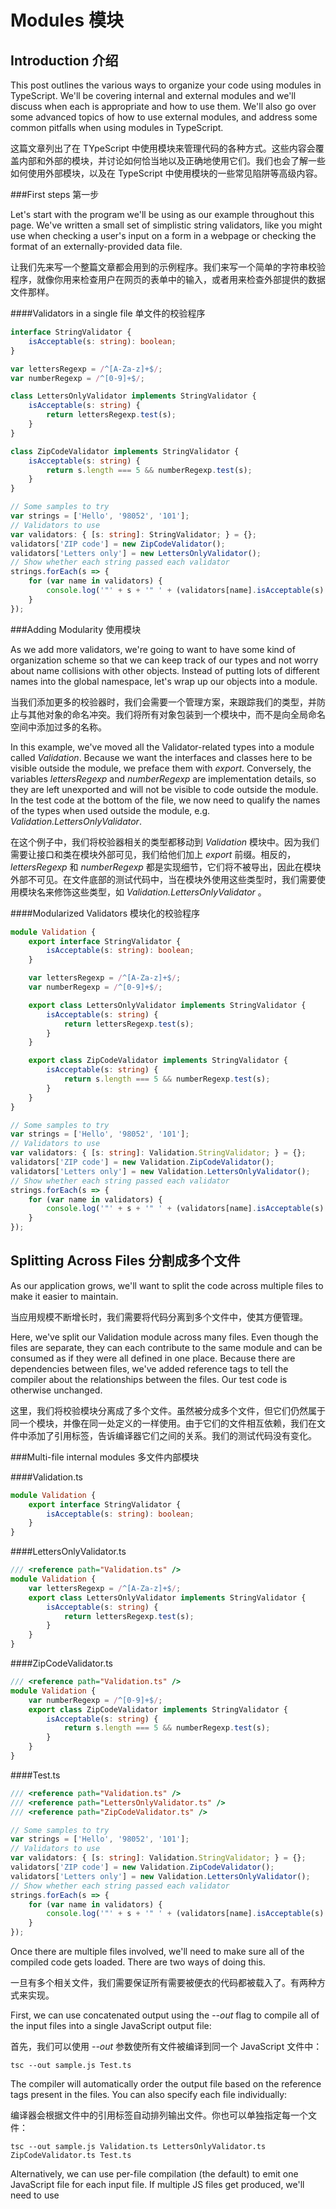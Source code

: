 Modules 模块
====

Introduction 介绍
----

This post outlines the various ways to organize your code using modules in TypeScript. We'll be covering internal and external modules and we'll discuss when each is appropriate and how to use them. We'll also go over some advanced topics of how to use external modules, and address some common pitfalls when using modules in TypeScript.

这篇文章列出了在 TYpeScript 中使用模块来管理代码的各种方式。这些内容会覆盖内部和外部的模块，并讨论如何恰当地以及正确地使用它们。我们也会了解一些如何使用外部模块，以及在 TypeScript 中使用模块的一些常见陷阱等高级内容。

###First steps 第一步

Let's start with the program we'll be using as our example throughout this page. We've written a small set of simplistic string validators, like you might use when checking a user's input on a form in a webpage or checking the format of an externally-provided data file.

让我们先来写一个整篇文章都会用到的示例程序。我们来写一个简单的字符串校验程序，就像你用来检查用户在网页的表单中的输入，或者用来检查外部提供的数据文件那样。

####Validators in a single file 单文件的校验程序

```ts
interface StringValidator {
    isAcceptable(s: string): boolean;
}

var lettersRegexp = /^[A-Za-z]+$/;
var numberRegexp = /^[0-9]+$/;

class LettersOnlyValidator implements StringValidator {
    isAcceptable(s: string) {
        return lettersRegexp.test(s);
    }
}

class ZipCodeValidator implements StringValidator {
    isAcceptable(s: string) {
        return s.length === 5 && numberRegexp.test(s);
    }
}

// Some samples to try
var strings = ['Hello', '98052', '101'];
// Validators to use
var validators: { [s: string]: StringValidator; } = {};
validators['ZIP code'] = new ZipCodeValidator();
validators['Letters only'] = new LettersOnlyValidator();
// Show whether each string passed each validator
strings.forEach(s => {
    for (var name in validators) {
        console.log('"' + s + '" ' + (validators[name].isAcceptable(s) ? ' matches ' : ' does not match ') + name);
    }
});
```

###Adding Modularity 使用模块

As we add more validators, we're going to want to have some kind of organization scheme so that we can keep track of our types and not worry about name collisions with other objects. Instead of putting lots of different names into the global namespace, let's wrap up our objects into a module.

当我们添加更多的校验器时，我们会需要一个管理方案，来跟踪我们的类型，并防止与其他对象的命名冲突。我们将所有对象包装到一个模块中，而不是向全局命名空间中添加过多的名称。

In this example, we've moved all the Validator-related types into a module called _Validation_. Because we want the interfaces and classes here to be visible outside the module, we preface them with _export_. Conversely, the variables _lettersRegexp_ and _numberRegexp_ are implementation details, so they are left unexported and will not be visible to code outside the module. In the test code at the bottom of the file, we now need to qualify the names of the types when used outside the module, e.g. _Validation.LettersOnlyValidator_.

在这个例子中，我们将校验器相关的类型都移动到 _Validation_ 模块中。因为我们需要让接口和类在模块外部可见，我们给他们加上 _export_ 前缀。相反的， _lettersRegexp_ 和 _numberRegexp_ 都是实现细节，它们将不被导出，因此在模块外部不可见。在文件底部的测试代码中，当在模块外使用这些类型时，我们需要使用模块名来修饰这些类型，如 _Validation.LettersOnlyValidator_ 。

####Modularized Validators 模块化的校验程序

```ts
module Validation {
    export interface StringValidator {
        isAcceptable(s: string): boolean;
    }

    var lettersRegexp = /^[A-Za-z]+$/;
    var numberRegexp = /^[0-9]+$/;

    export class LettersOnlyValidator implements StringValidator {
        isAcceptable(s: string) {
            return lettersRegexp.test(s);
        }
    }

    export class ZipCodeValidator implements StringValidator {
        isAcceptable(s: string) {
            return s.length === 5 && numberRegexp.test(s);
        }
    }
}

// Some samples to try
var strings = ['Hello', '98052', '101'];
// Validators to use
var validators: { [s: string]: Validation.StringValidator; } = {};
validators['ZIP code'] = new Validation.ZipCodeValidator();
validators['Letters only'] = new Validation.LettersOnlyValidator();
// Show whether each string passed each validator
strings.forEach(s => {
    for (var name in validators) {
        console.log('"' + s + '" ' + (validators[name].isAcceptable(s) ? ' matches ' : ' does not match ') + name);
    }
});
```

Splitting Across Files 分割成多个文件
----

As our application grows, we'll want to split the code across multiple files to make it easier to maintain.

当应用规模不断增长时，我们需要将代码分离到多个文件中，使其方便管理。

Here, we've split our Validation module across many files. Even though the files are separate, they can each contribute to the same module and can be consumed as if they were all defined in one place. Because there are dependencies between files, we've added reference tags to tell the compiler about the relationships between the files. Our test code is otherwise unchanged.

这里，我们将校验模块分离成了多个文件。虽然被分成多个文件，但它们仍然属于同一个模块，并像在同一处定义的一样使用。由于它们的文件相互依赖，我们在文件中添加了引用标签，告诉编译器它们之间的关系。我们的测试代码没有变化。

###Multi-file internal modules 多文件内部模块

####Validation.ts

```ts
module Validation {
    export interface StringValidator {
        isAcceptable(s: string): boolean;
    }
}
```

####LettersOnlyValidator.ts

```ts
/// <reference path="Validation.ts" />
module Validation {
    var lettersRegexp = /^[A-Za-z]+$/;
    export class LettersOnlyValidator implements StringValidator {
        isAcceptable(s: string) {
            return lettersRegexp.test(s);
        }
    }
}
```

####ZipCodeValidator.ts

```ts
/// <reference path="Validation.ts" />
module Validation {
    var numberRegexp = /^[0-9]+$/;
    export class ZipCodeValidator implements StringValidator {
        isAcceptable(s: string) {
            return s.length === 5 && numberRegexp.test(s);
        }
    }
}
```

####Test.ts

```ts
/// <reference path="Validation.ts" />
/// <reference path="LettersOnlyValidator.ts" />
/// <reference path="ZipCodeValidator.ts" />

// Some samples to try
var strings = ['Hello', '98052', '101'];
// Validators to use
var validators: { [s: string]: Validation.StringValidator; } = {};
validators['ZIP code'] = new Validation.ZipCodeValidator();
validators['Letters only'] = new Validation.LettersOnlyValidator();
// Show whether each string passed each validator
strings.forEach(s => {
    for (var name in validators) {
        console.log('"' + s + '" ' + (validators[name].isAcceptable(s) ? ' matches ' : ' does not match ') + name);
    }
});
```

Once there are multiple files involved, we'll need to make sure all of the compiled code gets loaded. There are two ways of doing this.

一旦有多个相关文件，我们需要保证所有需要被便衣的代码都被载入了。有两种方式来实现。

First, we can use concatenated output using the _--out_ flag to compile all of the input files into a single JavaScript output file:

首先，我们可以使用 _--out_ 参数使所有文件被编译到同一个 JavaScript 文件中：

```
tsc --out sample.js Test.ts
```

The compiler will automatically order the output file based on the reference tags present in the files. You can also specify each file individually:

编译器会根据文件中的引用标签自动排列输出文件。你也可以单独指定每一个文件：

```
tsc --out sample.js Validation.ts LettersOnlyValidator.ts ZipCodeValidator.ts Test.ts
```

Alternatively, we can use per-file compilation (the default) to emit one JavaScript file for each input file. If multiple JS files get produced, we'll need to use _<script>_ tags on our webpage to load each emitted file in the appropriate order, for example:

另外，我们也可以将每个输入的文件单独编译（默认行为）。如果产生了多个 JS 文件，我们需要在网页中使用 _<script>_ 标签通过特定的顺序载入每个文件，例如：

####MyTestPage.html (excerpt)

```ts
    <script src="Validation.js" type="text/javascript" />
    <script src="LettersOnlyValidator.js" type="text/javascript" />
    <script src="ZipCodeValidator.js" type="text/javascript" />
    <script src="Test.js" type="text/javascript" />
```

Going External 使用外部模块
----

TypeScript also has the concept of an external module. External modules are used in two cases: node.js and require.js. Applications not using node.js or require.js do not need to use external modules and can best be organized using the internal module concept outlined above.

TypeScript 中也有外部模块的概念。外部模块有两个应用场景：node.js 和 require.js。不使用 node.js 和 require.js 的应用不需要外部模块，是用上面讲到的内部模块概念来管理就可以了。

In external modules, relationships between files are specified in terms of imports and exports at the file level. In TypeScript, any file containing a top-level _import_ or _export_ is considered an external module.

外部模块中，文件间的关系通过文件中的导入和导出规则制定。在 TypeScript 中，任何包含顶级 _import_ 或 _export_ 的文件都被看做一个外部模块。

Below, we have converted the previous example to use external modules. Notice that we no longer use the module keyword – the files themselves constitute a module and are identified by their filenames.

下面，我们将之前的示例改写成使用外部模块的方式。注意，我们不再使用 module 关键词——文件本身就构成了一个通过其文件名区分的模块。

The reference tags have been replaced with _import_ statements that specify the dependencies between modules. The _import_ statement has two parts: the name that the module will be known by in this file, and the require keyword that specifies the path to the required module:

我们使用 _import_ 声明代替引用标签来指定模块间的依赖关系。_import_ 声明包含两部分：模块在当前文件中的名称，以及制定了外部模块路径的 require 关键词：

```ts
import someMod = require('someModule');
```

We specify which objects are visible outside the module by using the _export_ keyword on a top-level declaration, similarly to how _export_ defined the public surface area of an internal module.

我们在顶级声明中使用 _export_ 关键词指定那些对象在模块外可见，就像使用 _export_ 定义内部模块的公共部分一样。

To compile, we must specify a module target on the command line. For node.js, use _--module commonjs_; for require.js, use _--module amd_. For example:

我们必须在命令行中指定模块编译的目标。 _--module commonjs_ 编译成 node.js 模块，  _--module amd_ 编译成 require.js 模块。例如：

```
tsc --module commonjs Test.ts
```

When compiled, each external module will become a separate .js file. Similar to reference tags, the compiler will follow _import_ statements to compile dependent files.

编译时，每个外部模块都会成为一个独立的 .js 文件。类似引用标签，编译器会根据 _import_ 声明来编译依赖文件。

####Validation.ts

```ts
export interface StringValidator {
    isAcceptable(s: string): boolean;
}
```

####LettersOnlyValidator.ts

```ts
import validation = require('./Validation');
var lettersRegexp = /^[A-Za-z]+$/;
export class LettersOnlyValidator implements validation.StringValidator {
    isAcceptable(s: string) {
        return lettersRegexp.test(s);
    }
}
```

####ZipCodeValidator.ts

```ts
import validation = require('./Validation');
var numberRegexp = /^[0-9]+$/;
export class ZipCodeValidator implements validation.StringValidator {
    isAcceptable(s: string) {
        return s.length === 5 && numberRegexp.test(s);
    }
}
```

####Test.ts

```ts
import validation = require('./Validation');
import zip = require('./ZipCodeValidator');
import letters = require('./LettersOnlyValidator');

// Some samples to try
var strings = ['Hello', '98052', '101'];
// Validators to use
var validators: { [s: string]: validation.StringValidator; } = {};
validators['ZIP code'] = new zip.ZipCodeValidator();
validators['Letters only'] = new letters.LettersOnlyValidator();
// Show whether each string passed each validator
strings.forEach(s => {
    for (var name in validators) {
        console.log('"' + s + '" ' + (validators[name].isAcceptable(s) ? ' matches ' : ' does not match ') + name);
    }
});
```

###Code Generation for External Modules 外部模块的代码生成

Depending on the module target specified during compilation, the compiler will generate appropriate code for either node.js (commonjs) or require.js (AMD) module-loading systems. For more information on what the _define_ and _require_ calls in the generated code do, consult the documentation for each module loader.

编译器会根据编译时指定的目标模块来生成 node.js (commonjs) 或 require.js (AMD) 对应的代码。想要了解更多关于 _define_ 和 _require_ 在生成的代码中如何工作的信息，可以参考对应模块加载器的文档。

This simple example shows how the names used during importing and exporting get translated into the module loading code.

下面的例子展示了模块名在导入和导出时是如何被翻译的。

####SimpleModule.ts

```ts
import m = require('mod');
export var t = m.something + 1;
```

####AMD / RequireJS SimpleModule.js:

```ts
define(["require", "exports", 'mod'], function(require, exports, m) {
    exports.t = m.something + 1;
});
```

####CommonJS / Node SimpleModule.js:

```ts
var m = require('mod');
exports.t = m.something + 1;
```

Export =
----

In the previous example, when we consumed each validator, each module only exported one value. In cases like this, it's cumbersome to work with these symbols through their qualified name when a single identifier would do just as well.

在上面的例子中，我们编写的每个校验器模块只导出了一个值。在这种情况下，处理这么多模块名是很麻烦的，只要一个识别符就可以了。

The export = syntax specifies a single object that is exported from the module. This can be a class, interface, module, function, or enum. When imported, the exported symbol is consumed directly and is not qualified by any name.

`export =` 语法指定了从模块中导出一个对象。这个对象可以是类、接口、模块、函数或枚举值。当引入该值时，导出的符号可以直接使用，不需要通过任何名称来指定。

Below, we've simplified the Validator implementations to only export a single object from each module using the export = syntax. This simplifies the consumption code – instead of referring to 'zip.ZipCodeValidator', we can simply refer to 'zipValidator'.

下面，我们使用 `export =` 语法从每个模块中导出一个对象，来简化校验器的实现。这简化了使用代码——使用 'zipValidator' 而不是 'zip.ZipCodeValidator'。

####Validation.ts

```ts
export interface StringValidator {
    isAcceptable(s: string): boolean;
}
```

####LettersOnlyValidator.ts

```ts
import validation = require('./Validation');
var lettersRegexp = /^[A-Za-z]+$/;
class LettersOnlyValidator implements validation.StringValidator {
    isAcceptable(s: string) {
        return lettersRegexp.test(s);
    }
}
export = LettersOnlyValidator;
```

####ZipCodeValidator.ts

```ts
import validation = require('./Validation');
var numberRegexp = /^[0-9]+$/;
class ZipCodeValidator implements validation.StringValidator {
    isAcceptable(s: string) {
        return s.length === 5 && numberRegexp.test(s);
    }
}
export = ZipCodeValidator;
```

####Test.ts

```ts
import validation = require('./Validation');
import zipValidator = require('./ZipCodeValidator');
import lettersValidator = require('./LettersOnlyValidator');

// Some samples to try
var strings = ['Hello', '98052', '101'];
// Validators to use
var validators: { [s: string]: validation.StringValidator; } = {};
validators['ZIP code'] = new zipValidator();
validators['Letters only'] = new lettersValidator();
// Show whether each string passed each validator
strings.forEach(s => {
    for (var name in validators) {
        console.log('"' + s + '" ' + (validators[name].isAcceptable(s) ? ' matches ' : ' does not match ') + name);
    }
});
```

Alias 别名
----

Another way that you can simplify working with either kind of module is to use _import q = x.y.z_ to create shorter names for commonly-used objects. Not to be confused with the _import x = require('name')_ syntax used to load external modules, this syntax simply creates an alias for the specified symbol. You can use these sorts of imports (commonly referred to as aliases) for any kind of identifier, including objects created from external module imports.

另一种简化使用多种模块的方式，是使用 _import q = x.y.z_ 来创建经常使用的对象的短名称。不要与使用 _import x = require('name')_ 导入外部模块的语法弄混，这个语法只是为指定的符号创建一个别名。你可以为任何类型的识别符使用这种导入方式（通常称作别名），包括通过导入外部模块创建的对象。

####Basic Aliasing 基本的别名

```ts
module Shapes {
    export module Polygons {
        export class Triangle { }
        export class Square { }
    }
}

import polygons = Shapes.Polygons;
var sq = new polygons.Square(); // Same as 'new Shapes.Polygons.Square()'
```

Notice that we don't use the _require_ keyword; instead we assign directly from the qualified name of the symbol we're importing. This is similar to using _var_, but also works on the type and namespace meanings of the imported symbol. Importantly, for values, _import_ is a distinct reference from the original symbol, so changes to an aliased _var_ will not be reflected in the original variable.

注意，我们没有使用 _require_ 关键词；相反地，我们直接直接将制定的名称赋值给导入的符号。这与使用 _var_ 类似，不过对导入符号的类型和命名空间也有效。重要的一点，对于值来说， _import_ 是与原始的符号不同的引用，所以修改别名变量不会影响到原始变量。

Optional Module Loading and Other Advanced Loading Scenarios 可选的模块加载及高级模块加载方案
----

In some cases, you may want to only load a module under some conditions. In TypeScript, we can use the pattern shown below to implement this and other advanced loading scenarios to directly invoke the module loaders without losing type safety.

有时候，你只需要在特定的情况下加载一个模块。在 TypeScript 中，我们可以用下面的方式来实现这个功能，还有其他在不丢失类型安全的前提下调用模块加载器的高级加载方式。

The compiler detects whether each module is used in the emitted JavaScript. For modules that are only used as part of the type system, no require calls are emitted. This culling of unused references is a good performance optimization, and also allows for optional loading of those modules.

编译器会检查启动的 JavaScript 中每一个模块是否被使用。对于值作为类型系统一部分的模块来说，导入调用不会被执行。这种消除未使用的引用是一种很好的性能优化方式，也使模块拥有了动态加载的特性。

The core idea of the pattern is that the _import id = require('...')_ statement gives us access to the types exposed by the external module. The module loader is invoked (through require) dynamically, as shown in the if blocks below. This leverages the reference-culling optimization so that the module is only loaded when needed. For this pattern to work, it's important that the symbol defined via import is only used in type positions (i.e. never in a position that would be emitted into the JavaScript).

这种功能的核心是 _import id = require('...')_ 声明让我们可以访问到外部模块暴露的类型。模块加载器被动态调用（通过 require），像上面代码中的 if 块那样。这平衡了引用消除优化，使模块只在需要时被加载。{暂时无法翻译}

To maintain type safety, we can use the _typeof_ keyword. The _typeof_ keyword, when used in a type position, produces the type of a value, in this case the type of the external module.

为了保证类型安全，我们可以用 _typeof_ 关键词。 _typeof_ 可以获取值的类型，在这个例子中，就是外部模块的类型。

####Dynamic Module Loading in node.js node.js 中的动态模块加载

```ts
declare var require;
import Zip = require('./ZipCodeValidator');
if (needZipValidation) {
    var x: typeof Zip = require('./ZipCodeValidator');
    if (x.isAcceptable('.....')) { /* ... */ }
}
```

####Sample: Dynamic Module Loading in require.js require.js 中的动态模块加载

```ts
declare var require;
import Zip = require('./ZipCodeValidator');
if (needZipValidation) {
    require(['./ZipCodeValidator'], (x: typeof Zip) => {
        if (x.isAcceptable('...')) { /* ... */ }
    });
}
```

Working with Other JavaScript Libraries 使用其他 JavaScript 库
----

To describe the shape of libraries not written in TypeScript, we need to declare the API that the library exposes. Because most JavaScript libraries expose only a few top-level objects, modules are a good way to represent them. We call declarations that don't define an implementation "ambient". Typically these are defined in .d.ts files. If you're familiar with C/C++, you can think of these as .h files or 'extern'. Let's look at a few examples with both internal and external examples.

为了描述非 TypeScript 写成的库的结构，我们需要声明库中暴露的 API。大多数 JavaScript 库只暴露出少量的顶级对象，所以用模块来描述它们是比较好的方式。{暂时无法翻译}

###Ambient Internal Modules 包装内部模块

The popular library D3 defines its functionality in a global object called 'D3'. Because this library is loaded through a _script_ tag (instead of a module loader), its declaration uses internal modules to define its shape. For the TypeScript compiler to see this shape, we use an ambient internal module declaration. For example:

####D3.d.ts (simplified excerpt)

```ts
declare module D3 {
    export interface Selectors {
        select: {
            (selector: string): Selection;
            (element: EventTarget): Selection;
        };
    }

    export interface Event {
        x: number;
        y: number;
    }

    export interface Base extends Selectors {
        event: Event;
    }
}

declare var d3: D3.Base;
```

###Ambient External Modules 包装外部模块

In node.js, most tasks are accomplished by loading one or more modules. We could define each module in its own .d.ts file with top-level export declarations, but it's more convenient to write them as one larger .d.ts file. To do so, we use the quoted name of the module, which will be available to a later import.  For example:

####node.d.ts (simplified excerpt)

```ts
declare module "url" {
    export interface Url {
        protocol?: string;
        hostname?: string;
        pathname?: string;
    }

    export function parse(urlStr: string, parseQueryString?, slashesDenoteHost?): Url;
}

declare module "path" {
    export function normalize(p: string): string;
    export function join(...paths: any[]): string;
    export var sep: string;
}
```

Now we can _/// <reference>_ node.d.ts and then load the modules using e.g. _import url = require('url');_.

```ts
///<reference path="node.d.ts"/>
import url = require("url");
var myUrl = url.parse("http://www.typescriptlang.org");
```


Pitfalls of Modules 模块的陷阱
----

In this section we'll describe various common pitfalls in using internal and external modules, and how to avoid them.

在这一节，我们将讨论使用内部和外部模块时常见的陷阱，以及如何避免这些陷阱。

###<reference> to an external module <reference> 引用外部模块

A common mistake is to try to use the /// <reference> syntax to refer to an external module file, rather than using import. To understand the distinction, we first need to understand the three ways that the compiler can locate the type information for an external module.

The first is by finding a .ts file named by an _import x = require(...);_ declaration. That file should be an implementation file with top-level import or export declarations.

The second is by finding a .d.ts file, similar to above, except that instead of being an implementation file, it's a declaration file (also with top-level import or export declarations).

The final way is by seeing an "ambient external module declaration", where we 'declare' a module with a matching quoted name.

####myModules.d.ts

```ts
// In a .d.ts file or .ts file that is not an external module:
declare module "SomeModule" {
    export function fn(): string;
}
```

####myOtherModule.ts

```ts
/// <reference path="myModules.d.ts" />
import m = require("SomeModule");
```

The reference tag here allows us to locate the declaration file that contains the declaration for the ambient external module. This is how the node.d.ts file that several of the TypeScript samples use is consumed, for example.

###Needless Namespacing 多余的命名空间

If you're converting a program from internal modules to external modules, it can be easy to end up with a file that looks like this:

####shapes.ts

```ts
export module Shapes {
    export class Triangle { /* ... */ }
    export class Square { /* ... */ }
}
```

The top-level module here _Shapes_ wraps up _Triangle_ and _Square_ for no reason. This is confusing and annoying for consumers of your module:

####shapeConsumer.ts

```ts
import shapes = require('./shapes');
var t = new shapes.Shapes.Triangle(); // shapes.Shapes?
```

A key feature of external modules in TypeScript is that two different external modules will never contribute names to the same scope. Because the consumer of an external module decides what name to assign it, there's no need to proactively wrap up the exported symbols in a namespace.

To reiterate why you shouldn't try to namespace your external module contents, the general idea of namespacing is to provide logical grouping of constructs and to prevent name collisions. Because the external module file itself is already a logical grouping, and its top-level name is defined by the code that imports it, it's unnecessary to use an additional module layer for exported objects.
 
Revised Example:

####shapes.ts

```ts
export class Triangle { /* ... */ }
export class Square { /* ... */ }
```

####shapeConsumer.ts

```ts
import shapes = require('./shapes');
var t = new shapes.Triangle(); 
```

###Trade-offs for External Modules

Just as there is a one-to-one correspondence between JS files and modules, TypeScript has a one-to-one correspondence between external module source files and their emitted JS files. One effect of this is that it's not possible to use the _--out_ compiler switch to concatenate multiple external module source files into a single JavaScript file.
